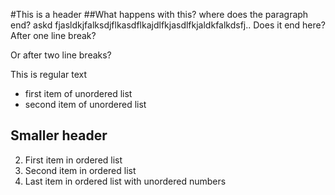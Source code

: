  #This is a header ##What happens with this? where does the paragraph end? askd fjasldkjfalksdjflkasdflkajdlfkjasdlfkjaldkfalkdsfj.. Does it end here? 
After one line break? 

Or after two line breaks?

This is regular text

- first item of unordered list
- second item of unordered list

## Smaller header
2. First item in ordered list
3. Second item in ordered list
1. Last item in ordered list with unordered numbers
  
  
  
  
  
  